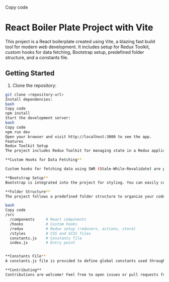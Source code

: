 
Copy code
# React Boiler Plate Project with Vite

This project is a React boilerplate created using Vite, a blazing fast build tool for modern web development. It includes setup for Redux Toolkit, custom hooks for data fetching, Bootstrap setup, predefined folder structure, and a constants file.

## Getting Started

1. Clone the repository:

```bash
git clone <repository-url>
Install dependencies:
bash
Copy code
npm install
Start the development server:
bash
Copy code
npm run dev
Open your browser and visit http://localhost:3000 to see the app.
Features
Redux Toolkit Setup
The project includes Redux Toolkit for managing state in a Redux application. The store setup is already configured for easy integration with your components.

**Custom Hooks for Data Fetching**

Custom hooks for fetching data using SWR (Stale-While-Revalidate) are provided in the hooks directory. These hooks simplify data fetching in your components by abstracting away common logic.

**Bootstrap Setup**
Bootstrap is integrated into the project for styling. You can easily customize and extend the styles using Bootstrap utilities and components.

**Folder Structure**
The project follows a predefined folder structure to organize your code:

bash
Copy code
/src
  /components     # React components
  /hooks          # Custom hooks
  /redux          # Redux setup (reducers, actions, store)
  /styles         # CSS and SCSS files
  constants.js    # Constants file
  index.js        # Entry point


**Constants File**
A constants.js file is provided to define global constants used throughout the application.

**Contributing**
Contributions are welcome! Feel free to open issues or pull requests for any improvements or additional features you'd like to see in the project.
